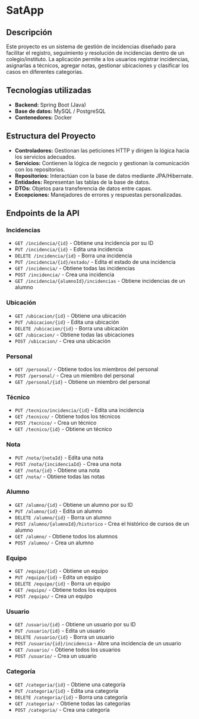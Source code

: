# SatApp

## Descripción
Este proyecto es un sistema de gestión de incidencias diseñado para facilitar el registro, seguimiento y resolución de incidencias dentro de un colegio/instituto. La aplicación permite a los usuarios registrar incidencias, asignarlas a técnicos, agregar notas, gestionar ubicaciones y clasificar los casos en diferentes categorías.

## Tecnologías utilizadas
- **Backend:** Spring Boot (Java)
- **Base de datos:** MySQL / PostgreSQL
- **Contenedores:** Docker

## Estructura del Proyecto
- **Controladores:** Gestionan las peticiones HTTP y dirigen la lógica hacia los servicios adecuados.
- **Servicios:** Contienen la lógica de negocio y gestionan la comunicación con los repositorios.
- **Repositorios:** Interactúan con la base de datos mediante JPA/Hibernate.
- **Entidades:** Representan las tablas de la base de datos.
- **DTOs:** Objetos para transferencia de datos entre capas.
- **Excepciones:** Manejadores de errores y respuestas personalizadas.

## Endpoints de la API

### Incidencias
- `GET /incidencia/{id}` - Obtiene una incidencia por su ID
- `PUT /incidencia/{id}` - Edita una incidencia
- `DELETE /incidencia/{id}` - Borra una incidencia
- `PUT /incidencia/{id}/estado/` - Edita el estado de una incidencia
- `GET /incidencia/` - Obtiene todas las incidencias
- `POST /incidencia/` - Crea una incidencia
- `GET /incidencia/{alumnoId}/incidencias` - Obtiene incidencias de un alumno

### Ubicación
- `GET /ubicacion/{id}` - Obtiene una ubicación
- `PUT /ubicacion/{id}` - Edita una ubicación
- `DELETE /ubicacion/{id}` - Borra una ubicación
- `GET /ubicacion/` - Obtiene todas las ubicaciones
- `POST /ubicacion/` - Crea una ubicación

### Personal
- `GET /personal/` - Obtiene todos los miembros del personal
- `POST /personal/` - Crea un miembro del personal
- `GET /personal/{id}` - Obtiene un miembro del personal

### Técnico
- `PUT /tecnico/incidencia/{id}` - Edita una incidencia
- `GET /tecnico/` - Obtiene todos los técnicos
- `POST /tecnico/` - Crea un técnico
- `GET /tecnico/{id}` - Obtiene un técnico

### Nota
- `PUT /nota/{notaId}` - Edita una nota
- `POST /nota/{incidenciaId}` - Crea una nota
- `GET /nota/{id}` - Obtiene una nota
- `GET /nota/` - Obtiene todas las notas

### Alumno
- `GET /alumno/{id}` - Obtiene un alumno por su ID
- `PUT /alumno/{id}` - Edita un alumno
- `DELETE /alumno/{id}` - Borra un alumno
- `POST /alumno/{alumnoId}/historico` - Crea el histórico de cursos de un alumno
- `GET /alumno/` - Obtiene todos los alumnos
- `POST /alumno/` - Crea un alumno

### Equipo
- `GET /equipo/{id}` - Obtiene un equipo
- `PUT /equipo/{id}` - Edita un equipo
- `DELETE /equipo/{id}` - Borra un equipo
- `GET /equipo/` - Obtiene todos los equipos
- `POST /equipo/` - Crea un equipo

### Usuario
- `GET /usuario/{id}` - Obtiene un usuario por su ID
- `PUT /usuario/{id}` - Edita un usuario
- `DELETE /usuario/{id}` - Borra un usuario
- `POST /usuario/{id}/incidencia` - Abre una incidencia de un usuario
- `GET /usuario/` - Obtiene todos los usuarios
- `POST /usuario/` - Crea un usuario

### Categoría
- `GET /categoria/{id}` - Obtiene una categoría
- `PUT /categoria/{id}` - Edita una categoría
- `DELETE /categoria/{id}` - Borra una categoría
- `GET /categoria/` - Obtiene todas las categorías
- `POST /categoria/` - Crea una categoría
